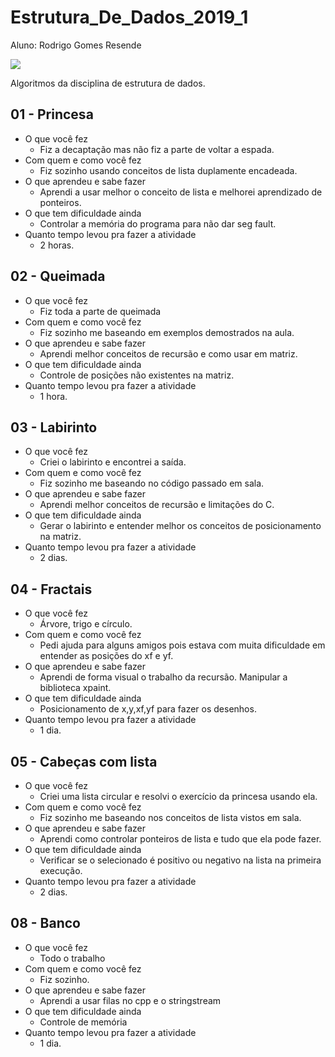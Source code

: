 # Estrutura_De_Dados_2019_1
Aluno: Rodrigo Gomes Resende

![](https://user-images.githubusercontent.com/7853887/53703398-67892f80-3df0-11e9-9db5-4a66ab218d01.jpeg)

Algoritmos da disciplina de estrutura de dados.

## 01 - Princesa

- O que você fez
    - Fiz a decaptação mas não fiz a parte de voltar a espada.
- Com quem e como você fez
    - Fiz sozinho usando conceitos de lista duplamente encadeada.
- O que aprendeu e sabe fazer
    - Aprendi a usar melhor o conceito de lista e melhorei aprendizado de ponteiros.
- O que tem dificuldade ainda
    - Controlar a memória do programa para não dar seg fault.
- Quanto tempo levou pra fazer a atividade
    - 2 horas.

## 02 - Queimada

- O que você fez
    - Fiz toda a parte de queimada
- Com quem e como você fez
    - Fiz sozinho me baseando em exemplos demostrados na aula.
- O que aprendeu e sabe fazer
    - Aprendi melhor conceitos de recursão e como usar em matriz.
- O que tem dificuldade ainda
    - Controle de posições não existentes na matriz.
- Quanto tempo levou pra fazer a atividade
    - 1 hora.

## 03 - Labirinto

- O que você fez
    - Criei o labirinto e encontrei a saída.
- Com quem e como você fez
    - Fiz sozinho me baseando no código passado em sala.
- O que aprendeu e sabe fazer
    - Aprendi melhor conceitos de recursão e limitações do C.
- O que tem dificuldade ainda
    - Gerar o labirinto  e entender melhor os conceitos de posicionamento na matriz.
- Quanto tempo levou pra fazer a atividade
    - 2 dias.

## 04 - Fractais

- O que você fez
    - Árvore, trigo e círculo.
- Com quem e como você fez
    - Pedi ajuda para alguns amigos pois estava com muita dificuldade em entender as posições do xf e yf.
- O que aprendeu e sabe fazer
    - Aprendi de forma visual o trabalho da recursão. Manipular a biblioteca xpaint.
- O que tem dificuldade ainda
    - Posicionamento de x,y,xf,yf para fazer os desenhos.
- Quanto tempo levou pra fazer a atividade
    - 1 dia.

## 05 - Cabeças com lista
- O que você fez
    - Criei uma lista circular e resolvi o exercício da princesa usando ela.
- Com quem e como você fez
    - Fiz sozinho me baseando nos conceitos de lista vistos em sala.
- O que aprendeu e sabe fazer
    - Aprendi como controlar ponteiros de lista e tudo que ela pode fazer.
- O que tem dificuldade ainda
    - Verificar se o selecionado é positivo ou negativo na lista na primeira execução.
- Quanto tempo levou pra fazer a atividade
    - 2 dias.

## 08 - Banco
- O que você fez
    - Todo o trabalho
- Com quem e como você fez
    - Fiz sozinho.
- O que aprendeu e sabe fazer
    - Aprendi a usar filas no cpp e o stringstream
- O que tem dificuldade ainda
    - Controle de memória
- Quanto tempo levou pra fazer a atividade
    - 1 dia.
